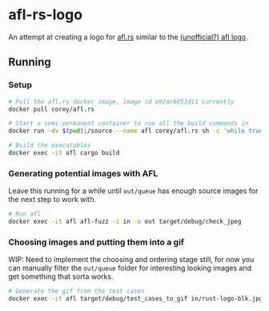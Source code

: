 # afl-rs-logo

An attempt at creating a logo for [afl.rs][] similar to the [(unofficial?) afl
logo][afl-logo].

## Running

### Setup

```sh
# Pull the afl.rs docker image, image id e92ac6651d11 currently
docker pull corey/afl.rs

# Start a semi-permanent container to run all the build commands in
docker run -dv $(pwd):/source --name afl corey/afl.rs sh -c 'while true; do sleep 1; done'

# Build the executables
docker exec -it afl cargo build
```

### Generating potential images with AFL

Leave this running for a while until `out/queue` has enough source images for
the next step to work with.

```sh
# Run afl
docker exec -it afl afl-fuzz -i in -o out target/debug/check_jpeg
```

### Choosing images and putting them into a gif

WIP: Need to implement the choosing and ordering stage still, for now you can
manually filter the `out/queue` folder for interesting looking images and get
something that sorta works.

```sh
# Generate the gif from the test cases
docker exec -it afl target/debug/test_cases_to_gif in/rust-logo-blk.jpg out/queue temp.gif
```

[afl.rs]: https://github.com/frewsxcv/afl.rs
[afl-logo]: http://lcamtuf.coredump.cx/afl/rabbit.gif
